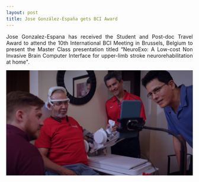 ```yaml
---
layout: post
title: Jose González-España gets BCI Award
---
```


<p align="justify"> Jose Gonzalez-Espana has received the Student and Post-doc Travel Award to attend the 10th International BCI Meeting in Brussels, Belgium to present the Master Class presentation titled “NeuroExo: A Low-cost Non Invasive Brain Computer Interface for upper-limb stroke neurorehabilitation at home". </p>

<div style="text-align:center"><img src="/photos/Jose_BCI_award.png" width="600" /></div>
